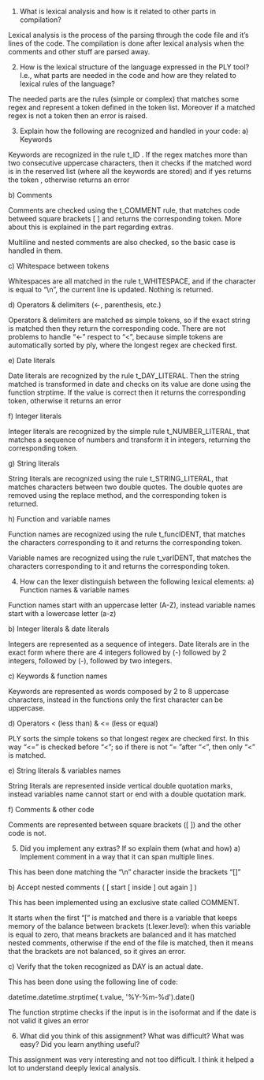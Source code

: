 1. What is lexical analysis and how is it related to other parts in compilation? 

Lexical analysis is the process of the parsing through the code file and it’s lines of the code. The compilation is done after lexical analysis when the comments and other stuff are parsed away. 

2. How is the lexical structure of the language expressed in the PLY tool? I.e., what parts are needed in the code and how are they related to lexical rules of the language? 

The needed parts are the  rules (simple or complex) that matches some regex and represent a token defined in the token list. Moreover if a matched regex is not a token then an error is raised.

3. Explain how the following are recognized and handled in your code: 
 a) Keywords 

Keywords are recognized in the rule t_ID .  If the regex matches more than two consecutive uppercase characters, then it checks if the matched word is in the reserved list (where all the keywords are stored)  and if yes returns the token , otherwise returns an error 
 
b) Comments 

Comments are checked using the t_COMMENT rule, that matches code betweed square brackets [ ] and returns the corresponding token. More about this is explained in the part regarding extras. 

Multiline and nested comments are also checked, so the basic case is handled in them. 
 
c) Whitespace between tokens 

Whitespaces are all matched in the rule t_WHITESPACE, and if the character is equal to “\n”, the current line is updated. Nothing is returned. 
 
d) Operators & delimiters (<-, parenthesis, etc.) 

Operators & delimiters are matched as simple tokens, so if the exact string is matched then they return the corresponding code. There are not problems to handle “<-” respect to “<”, because simple tokens are automatically sorted by ply, where the longest regex are checked first. 
 
e) Date literals 

Date literals are recognized by the rule t_DAY_LITERAL. Then the string matched is transformed in date and checks on its value are done using the function strptime. If the value is correct then it returns the corresponding token, otherwise it returns an error 
 
f) Integer literals 

Integer literals are recognized by the simple rule t_NUMBER_LITERAL, that matches a sequence of numbers and transform it in integers, returning the corresponding token. 
 
g) String literals 

String literals are recognized using the rule  t_STRING_LITERAL, that matches characters between two double quotes. The  double quotes are removed using the replace method, and the corresponding token is returned. 
 
h) Function and variable names 

Function names are recognized using the rule t_funcIDENT, that matches the characters corresponding to it and returns the corresponding token. 

Variable names are recognized using the rule t_varIDENT, that matches the characters corresponding to it and returns the corresponding token. 

4. How can the lexer distinguish between the following lexical elements: 
a) Function names & variable names 

Function names start with an uppercase letter (A-Z), instead variable names start with a lowercase letter (a-z) 
 
b) Integer literals & date literals 

Integers are represented as a sequence of integers. Date literals are in the exact form where there are 4 integers followed by (-)  followed by 2 integers, followed by (-), followed by two integers. 
 
c) Keywords & function names 

Keywords are represented as words composed by 2 to 8 uppercase characters, instead in the functions only the first character can be uppercase. 
 
d) Operators < (less than) & <= (less or equal) 

PLY sorts the simple tokens so that longest regex are checked first. In this way “<=” is checked before “<”; so if there is not “= ”after “<”, then only “<” is matched. 
 
e) String literals & variables names 

String literals are represented inside vertical double quotation marks, instead variables name cannot start or end with a double quotation mark. 
 
f) Comments & other code 

Comments are represented between square brackets ([ ]) and the other code is not. 

5. Did you implement any extras? If so explain them (what and how) 
a) Implement comment in a way that it can span multiple lines. 

This has been done matching the “\n” character inside the brackets “[]” 
 
b) Accept nested comments ( [ start [ inside ] out again ] )

This has been implemented using an exclusive state called COMMENT. 

It starts when the first “\[” is matched and there is a variable that keeps memory of the balance between brackets (t.lexer.level): when this variable is equal to zero, that means brackets are balanced and it has matched nested comments, otherwise if the end of the file is matched, then it means that the brackets are not balanced, so it gives an error. 
 
c) Verify that the token recognized as DAY is an actual date. 

This has been done using the following line of code: 

datetime.datetime.strptime( t.value, '%Y-%m-%d').date() 

The function strptime checks if the input is in the isoformat and if the date is not valid it gives an error 

6. What did you think of this assignment? What was difficult? What was easy? Did you learn anything useful? 

This assignment was very interesting and not too difficult. I think it helped a lot to understand deeply lexical analysis. 

 

 

 
